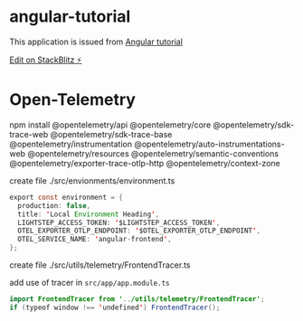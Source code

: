 # angular-tutorial

This application is issued from [Angular tutorial](https://angular.io/start)

[Edit on StackBlitz ⚡️](https://stackblitz.com/edit/angular-hpfuq7-cwsbw7)

# Open-Telemetry

npm install @opentelemetry/api @opentelemetry/core @opentelemetry/sdk-trace-web @opentelemetry/sdk-trace-base @opentelemetry/instrumentation @opentelemetry/auto-instrumentations-web @opentelemetry/resources @opentelemetry/semantic-conventions @opentelemetry/exporter-trace-otlp-http @opentelemetry/context-zone

create file ./src/envionments/environment.ts
```java
export const environment = {
  production: false,
  title: 'Local Environment Heading',
  LIGHTSTEP_ACCESS_TOKEN: '$LIGHTSTEP_ACCESS_TOKEN',
  OTEL_EXPORTER_OTLP_ENDPOINT: '$OTEL_EXPORTER_OTLP_ENDPOINT',
  OTEL_SERVICE_NAME: 'angular-frontend',
};
```


create file ./src/utils/telemetry/FrontendTracer.ts

add use of tracer in `src/app/app.module.ts`

```java
import FrontendTracer from '../utils/telemetry/FrontendTracer';
if (typeof window !== 'undefined') FrontendTracer();
```
